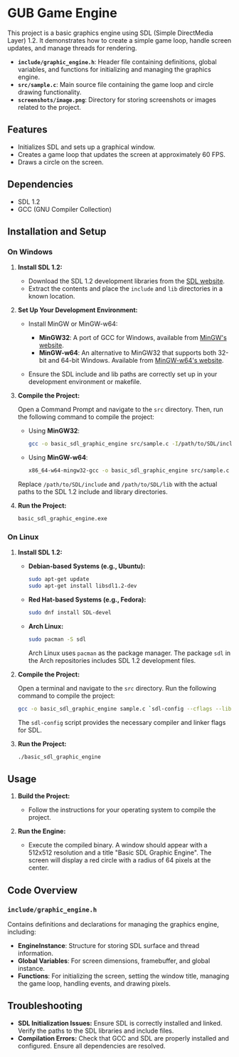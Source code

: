 # GUB Game Engine

This project is a basic graphics engine using SDL (Simple DirectMedia Layer) 1.2. It demonstrates how to create a simple game loop, handle screen updates, and manage threads for rendering.

- **`include/graphic_engine.h`**: Header file containing definitions, global variables, and functions for initializing and managing the graphics engine.
- **`src/sample.c`**: Main source file containing the game loop and circle drawing functionality.
- **`screenshots/image.png`**: Directory for storing screenshots or images related to the project.

## Features

- Initializes SDL and sets up a graphical window.
- Creates a game loop that updates the screen at approximately 60 FPS.
- Draws a circle on the screen.

## Dependencies

- SDL 1.2
- GCC (GNU Compiler Collection)

## Installation and Setup

### On Windows

1. **Install SDL 1.2:**
   - Download the SDL 1.2 development libraries from the [SDL website](https://www.libsdl.org/download-1.2.php).
   - Extract the contents and place the `include` and `lib` directories in a known location.

2. **Set Up Your Development Environment:**
   - Install MinGW or MinGW-w64:
     - **MinGW32**: A port of GCC for Windows, available from [MinGW's website](http://www.mingw.org/).
     - **MinGW-w64**: An alternative to MinGW32 that supports both 32-bit and 64-bit Windows. Available from [MinGW-w64's website](https://mingw-w64.org/doku.php/download).

   - Ensure the SDL include and lib paths are correctly set up in your development environment or makefile.

3. **Compile the Project:**

   Open a Command Prompt and navigate to the `src` directory. Then, run the following command to compile the project:

   - Using **MinGW32**:

     ```sh
     gcc -o basic_sdl_graphic_engine src/sample.c -I/path/to/SDL/include -L/path/to/SDL/lib -lSDL
     ```

   - Using **MinGW-w64**:

     ```sh
     x86_64-w64-mingw32-gcc -o basic_sdl_graphic_engine src/sample.c -I/path/to/SDL/include -L/path/to/SDL/lib -lSDL
     ```

   Replace `/path/to/SDL/include` and `/path/to/SDL/lib` with the actual paths to the SDL 1.2 include and library directories.

4. **Run the Project:**

   ```sh
   basic_sdl_graphic_engine.exe
   ```

### On Linux

1. **Install SDL 1.2:**

   - **Debian-based Systems (e.g., Ubuntu):**

     ```sh
     sudo apt-get update
     sudo apt-get install libsdl1.2-dev
     ```

   - **Red Hat-based Systems (e.g., Fedora):**

     ```sh
     sudo dnf install SDL-devel
     ```

   - **Arch Linux:**

     ```sh
     sudo pacman -S sdl
     ```

     Arch Linux uses `pacman` as the package manager. The package `sdl` in the Arch repositories includes SDL 1.2 development files.

2. **Compile the Project:**

   Open a terminal and navigate to the `src` directory. Run the following command to compile the project:

   ```sh
   gcc -o basic_sdl_graphic_engine sample.c `sdl-config --cflags --libs`
   ```

   The `sdl-config` script provides the necessary compiler and linker flags for SDL.

3. **Run the Project:**

   ```sh
   ./basic_sdl_graphic_engine
   ```

## Usage

1. **Build the Project:**
   - Follow the instructions for your operating system to compile the project.

2. **Run the Engine:**
   - Execute the compiled binary. A window should appear with a 512x512 resolution and a title "Basic SDL Graphic Engine". The screen will display a red circle with a radius of 64 pixels at the center.

## Code Overview

### `include/graphic_engine.h`

Contains definitions and declarations for managing the graphics engine, including:
- **EngineInstance**: Structure for storing SDL surface and thread information.
- **Global Variables**: For screen dimensions, framebuffer, and global instance.
- **Functions**: For initializing the screen, setting the window title, managing the game loop, handling events, and drawing pixels.

## Troubleshooting

- **SDL Initialization Issues:** Ensure SDL is correctly installed and linked. Verify the paths to the SDL libraries and include files.
- **Compilation Errors:** Check that GCC and SDL are properly installed and configured. Ensure all dependencies are resolved.
